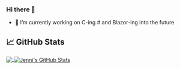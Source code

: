 ### Hi there 👋

- 🔭 I’m currently working on C-ing # and Blazor-ing into the future

## &#x1f4c8; GitHub Stats

<a href="https://github.com/JenniTheDev/JenniTheDev">
  <img align="center" src="https://github-readme-stats.vercel.app/api/top-langs/?username=JenniTheDev&title_color=ffffff&text_color=c9cacc&icon_color=2bbc8a&bg_color=1d1f21&langs_count=3" />
</a>
<a href="https://github.com/JenniTheDev/JenniTheDev">
  <img align="center" src="https://github-readme-stats.vercel.app/api?username=JenniTheDev&show_icons=true&line_height=27&count_private=true&title_color=ffffff&text_color=c9cacc&icon_color=2bbc8a&bg_color=1d1f21" alt="Jenni's GitHub Stats" />
</a>




